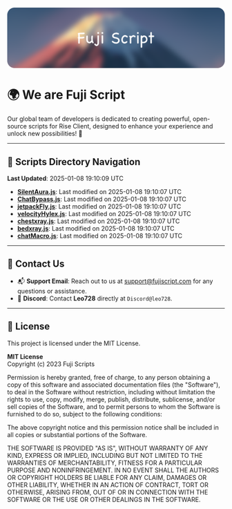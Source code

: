 ![Banner](.github/b.webp)

# 🌍 **We are Fuji Script**

Our global team of developers is dedicated to creating powerful, open-source scripts for Rise Client, designed to enhance your experience and unlock new possibilities! 🌟

---
<!-- SCRIPTS_NAVIGATION_START -->
## 📂 **Scripts Directory Navigation**

**Last Updated**: 2025-01-08 19:10:09 UTC

- **[SilentAura.js](scripts/SilentAura.js)**: Last modified on 2025-01-08 19:10:07 UTC
- **[ChatBypass.js](scripts/ChatBypass.js)**: Last modified on 2025-01-08 19:10:07 UTC
- **[jetpackFly.js](scripts/jetpackFly.js)**: Last modified on 2025-01-08 19:10:07 UTC
- **[velocityHylex.js](scripts/velocityHylex.js)**: Last modified on 2025-01-08 19:10:07 UTC
- **[chestxray.js](scripts/chestxray.js)**: Last modified on 2025-01-08 19:10:07 UTC
- **[bedxray.js](scripts/bedxray.js)**: Last modified on 2025-01-08 19:10:07 UTC
- **[chatMacro.js](scripts/chatMacro.js)**: Last modified on 2025-01-08 19:10:07 UTC

<!-- SCRIPTS_NAVIGATION_END -->

---

## 💬 **Contact Us**  
- 📬 **Support Email**: Reach out to us at [support@fujiscript.com](mailto:support@fujiscript.com) for any questions or assistance.  
- 💬 **Discord**: Contact **Leo728** directly at `Discord@leo728`.

---

## 📜 **License**

This project is licensed under the MIT License.  

**MIT License**  
Copyright (c) 2023 Fuji Scripts  

Permission is hereby granted, free of charge, to any person obtaining a copy of this software and associated documentation files (the "Software"), to deal in the Software without restriction, including without limitation the rights to use, copy, modify, merge, publish, distribute, sublicense, and/or sell copies of the Software, and to permit persons to whom the Software is furnished to do so, subject to the following conditions:  

The above copyright notice and this permission notice shall be included in all copies or substantial portions of the Software.  

THE SOFTWARE IS PROVIDED "AS IS", WITHOUT WARRANTY OF ANY KIND, EXPRESS OR IMPLIED, INCLUDING BUT NOT LIMITED TO THE WARRANTIES OF MERCHANTABILITY, FITNESS FOR A PARTICULAR PURPOSE AND NONINFRINGEMENT. IN NO EVENT SHALL THE AUTHORS OR COPYRIGHT HOLDERS BE LIABLE FOR ANY CLAIM, DAMAGES OR OTHER LIABILITY, WHETHER IN AN ACTION OF CONTRACT, TORT OR OTHERWISE, ARISING FROM, OUT OF OR IN CONNECTION WITH THE SOFTWARE OR THE USE OR OTHER DEALINGS IN THE SOFTWARE.  
